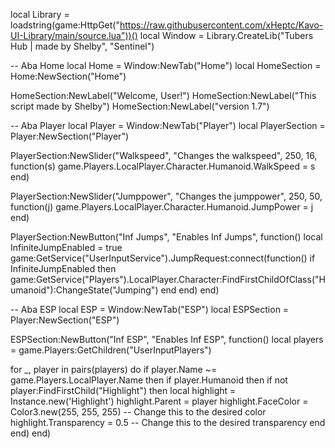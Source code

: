 local Library = loadstring(game:HttpGet("https://raw.githubusercontent.com/xHeptc/Kavo-UI-Library/main/source.lua"))()
local Window = Library.CreateLib("Tubers Hub | made by Shelby", "Sentinel")

-- Aba Home
local Home = Window:NewTab("Home")
local HomeSection = Home:NewSection("Home")

HomeSection:NewLabel("Welcome, User!")
HomeSection:NewLabel("This script made by Shelby")
HomeSection:NewLabel("version 1.7")

-- Aba Player
local Player = Window:NewTab("Player")
local PlayerSection = Player:NewSection("Player")

PlayerSection:NewSlider("Walkspeed", "Changes the walkspeed", 250, 16, function(s)
    game.Players.LocalPlayer.Character.Humanoid.WalkSpeed = s
end)

PlayerSection:NewSlider("Jumppower", "Changes the jumppower", 250, 50, function(j)
    game.Players.LocalPlayer.Character.Humanoid.JumpPower = j
end)

PlayerSection:NewButton("Inf Jumps", "Enables Inf Jumps", function()
    local InfiniteJumpEnabled = true
    game:GetService("UserInputService").JumpRequest:connect(function()
        if InfiniteJumpEnabled then
            game:GetService("Players").LocalPlayer.Character:FindFirstChildOfClass("Humanoid"):ChangeState("Jumping")
        end
    end)
end)

-- Aba ESP
local ESP = Window:NewTab("ESP")
local ESPSection = Player:NewSection("ESP")

ESPSection:NewButton("Inf ESP", "Enables Inf ESP", function()
    local players = game.Players:GetChildren("UserInputPlayers")

for _, player in pairs(players) do
    if player.Name ~= game.Players.LocalPlayer.Name then
        if player.Humanoid then
            if not player:FindFirstChild("Highlight") then
                local highlight = Instance.new('Highlight')
                highlight.Parent = player
                highlight.FaceColor = Color3.new(255, 255, 255) -- Change this to the desired color
                highlight.Transparency = 0.5 -- Change this to the desired transparency
            end
        end)
    end)
   


   
